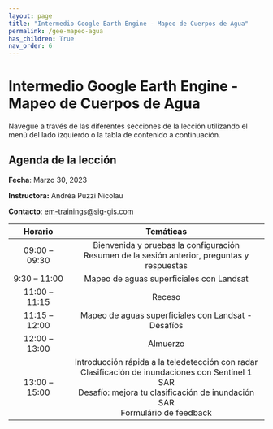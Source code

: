 ```yaml
---
layout: page
title: "Intermedio Google Earth Engine - Mapeo de Cuerpos de Agua"
permalink: /gee-mapeo-agua
has_children: True
nav_order: 6
---
```


# Intermedio Google Earth Engine - Mapeo de Cuerpos de Agua

Navegue a través de las diferentes secciones de la lección utilizando el menú del lado izquierdo o la tabla de contenido a continuación.

## Agenda de la lección

**Fecha**: Marzo 30, 2023

**Instructora:** Andréa Puzzi Nicolau 

**Contacto**: [em-trainings@sig-gis.com](em-trainings@sig-gis.com)

|    Horario    |                                                                                       Temáticas                                                                                      |
|:-------------:|:------------------------------------------------------------------------------------------------------------------------------------------------------------------------------------:|
| 09:00 – 09:30 |                                            Bienvenida y pruebas  la configuración<br>Resumen de la sesión anterior, preguntas y respuestas                                           |
|  9:30 – 11:00 |                                                                       Mapeo de aguas superficiales con Landsat                                                                       |
| 11:00 – 11:15 |                                                                                        Receso                                                                                        |
| 11:15 – 12:00 |                                                                  Mapeo de aguas superficiales con Landsat - Desafíos                                                                 |
| 12:00 – 13:00 | Almuerzo                                                                                                                                                                             |
|  13:00 –15:00 | Introducción rápida a la teledetección con radar<br>Clasificación de inundaciones con Sentinel 1 SAR<br>Desafío: mejora tu clasificación de inundación SAR<br>Formulário de feedback |